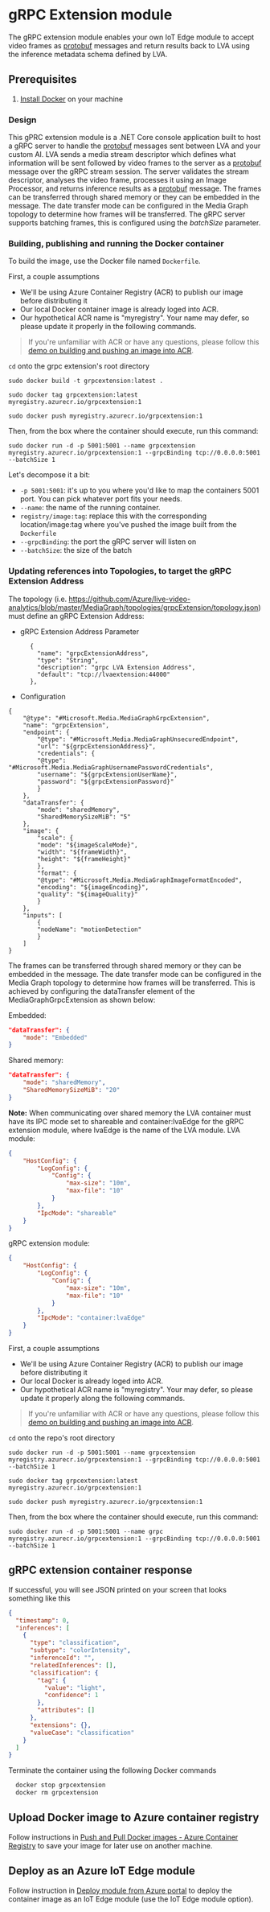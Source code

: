 # gRPC Extension module

The gRPC extension module enables your own IoT Edge module to accept video frames as [protobuf](https://github.com/Azure/live-video-analytics/tree/master/contracts/grpc) messages and return results back to LVA using the inference metadata schema defined by LVA.

## Prerequisites

1. [Install Docker](http://docs.docker.com/docker-for-windows/install/) on your machine

### Design

This gPRC extension module is a .NET Core console application built to host a gRPC server to handle the [protobuf](https://github.com/Azure/live-video-analytics/tree/master/contracts/grpc) messages sent between LVA and your custom AI. LVA sends a media stream descriptor which defines what information will be sent followed by video frames to the server as a [protobuf](https://github.com/Azure/live-video-analytics/tree/master/contracts/grpc) message over the gRPC stream session. The server validates the stream descriptor, analyses the video frame, processes it using an Image Processor, and returns inference results as a [protobuf](https://github.com/Azure/live-video-analytics/tree/master/contracts/grpc) message. 
The frames can be transferred through shared memory or they can be embedded in the message. The date transfer mode can be configured in the Media Graph topology to determine how frames will be transferred.
The gRPC server supports batching frames, this is configured using the *batchSize* parameter.

### Building, publishing and running the Docker container

To build the image, use the Docker file named `Dockerfile`.

First, a couple assumptions

* We'll be using Azure Container Registry (ACR) to publish our image before distributing it
* Our local Docker container image is already loged into ACR.
* Our hypothetical ACR name is "myregistry". Your name may defer, so please update it properly in the following commands.

> If you're unfamiliar with ACR or have any questions, please follow this [demo on building and pushing an image into ACR](https://docs.microsoft.com/en-us/azure/container-registry/container-registry-get-started-docker-cli).

`cd` onto the grpc extension's root directory 

```
sudo docker build -t grpcextension:latest .

sudo docker tag grpcextension:latest myregistry.azurecr.io/grpcextension:1

sudo docker push myregistry.azurecr.io/grpcextension:1
```

Then, from the box where the container should execute, run this command:

`sudo docker run -d -p 5001:5001 --name grpcextension myregistry.azurecr.io/grpcextension:1 --grpcBinding tcp://0.0.0.0:5001 --batchSize 1`

Let's decompose it a bit:

* `-p 5001:5001`: it's up to you where you'd like to map the containers 5001 port. You can pick whatever port fits your needs.
* `--name`: the name of the running container.
* `registry/image:tag`: replace this with the corresponding location/image:tag where you've pushed the image built from the `Dockerfile`
* `--grpcBinding`: the port the gRPC server will listen on
* `--batchSize`: the size of the batch

### Updating references into Topologies, to target the gRPC Extension Address
The topology (i.e. https://github.com/Azure/live-video-analytics/blob/master/MediaGraph/topologies/grpcExtension/topology.json) must define an gRPC Extension Address:

* gRPC Extension Address Parameter
```
      {
        "name": "grpcExtensionAddress",
        "type": "String",
        "description": "grpc LVA Extension Address",
        "default": "tcp://lvaextension:44000"
      },
```
* Configuration
```
{
    "@type": "#Microsoft.Media.MediaGraphGrpcExtension",
    "name": "grpcExtension",
    "endpoint": {
        "@type": "#Microsoft.Media.MediaGraphUnsecuredEndpoint",
        "url": "${grpcExtensionAddress}",
        "credentials": {
        "@type": "#Microsoft.Media.MediaGraphUsernamePasswordCredentials",
        "username": "${grpcExtensionUserName}",
        "password": "${grpcExtensionPassword}"
        }
    },
    "dataTransfer": {
        "mode": "sharedMemory",
        "SharedMemorySizeMiB": "5"
    },
    "image": {
        "scale": {
        "mode": "${imageScaleMode}",
        "width": "${frameWidth}",
        "height": "${frameHeight}"
        },
        "format": {
        "@type": "#Microsoft.Media.MediaGraphImageFormatEncoded",
        "encoding": "${imageEncoding}",
        "quality": "${imageQuality}"
        }
    },
    "inputs": [
        {
        "nodeName": "motionDetection"
        }
    ]
}
```

The frames can be transferred through shared memory or they can be embedded in the message. The date transfer mode can be configured in the Media Graph topology to determine how frames will be transferred. This is achieved by configuring the dataTransfer element of the MediaGraphGrpcExtension as shown below:

Embedded:
```JSON
"dataTransfer": {
    "mode": "Embedded"
}
```

Shared memory:
```JSON
"dataTransfer": {
    "mode": "sharedMemory",
    "SharedMemorySizeMiB": "20"
}
```

**Note:** When communicating over shared memory the LVA container must have its IPC mode set to shareable and container:lvaEdge for the gRPC extension module, where lvaEdge is the name of the LVA module.
LVA module:
```JSON
{
    "HostConfig": {
        "LogConfig": {
            "Config": {
                "max-size": "10m",
                "max-file": "10"
            }
        },
        "IpcMode": "shareable"
    }
}
```

gRPC extension module:
```JSON
{
    "HostConfig": {
        "LogConfig": {
            "Config": {
                "max-size": "10m",
                "max-file": "10"
            }
        },
        "IpcMode": "container:lvaEdge"
    }
}
```

First, a couple assumptions

* We'll be using Azure Container Registry (ACR) to publish our image before distributing it
* Our local Docker is already loged into ACR.
* Our hypothetical ACR name is "myregistry". Your may defer, so please update it properly along the following commands.

> If you're unfamiliar with ACR or have any questions, please follow this [demo on building and pushing an image into ACR](https://docs.microsoft.com/en-us/azure/container-registry/container-registry-get-started-docker-cli).

`cd` onto the repo's root directory
```
sudo docker run -d -p 5001:5001 --name grpcextension myregistry.azurecr.io/grpcextension:1 --grpcBinding tcp://0.0.0.0:5001 --batchSize 1

sudo docker tag grpcextension:latest myregistry.azurecr.io/grpcextension:1

sudo docker push myregistry.azurecr.io/grpcextension:1
```

Then, from the box where the container should execute, run this command:

`sudo docker run -d -p 5001:5001 --name grpc myregistry.azurecr.io/grpcextension:1 --grpcBinding tcp://0.0.0.0:5001 --batchSize 1`

## gRPC extension container response
If successful, you will see JSON printed on your screen that looks something like this

```JSON
{
  "timestamp": 0,
  "inferences": [
    {
      "type": "classification",
      "subtype": "colorIntensity",
      "inferenceId": "",
      "relatedInferences": [],
      "classification": {
        "tag": {
          "value": "light",
          "confidence": 1
        },
        "attributes": []
      },
      "extensions": {},
      "valueCase": "classification"
    }
  ]
}
```

Terminate the container using the following Docker commands

```bash
  docker stop grpcextension
  docker rm grpcextension
```

## Upload Docker image to Azure container registry

Follow instructions in [Push and Pull Docker images  - Azure Container Registry](http://docs.microsoft.com/en-us/azure/container-registry/container-registry-get-started-docker-cli) to save your image for later use on another machine.

## Deploy as an Azure IoT Edge module

Follow instruction in [Deploy module from Azure portal](https://docs.microsoft.com/en-us/azure/iot-edge/how-to-deploy-modules-portal) to deploy the container image as an IoT Edge module (use the IoT Edge module option).
